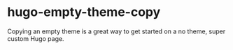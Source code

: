 # hugo-empty-theme-copy
Copying an empty theme is a great way to get started on a no theme, super custom Hugo page.
